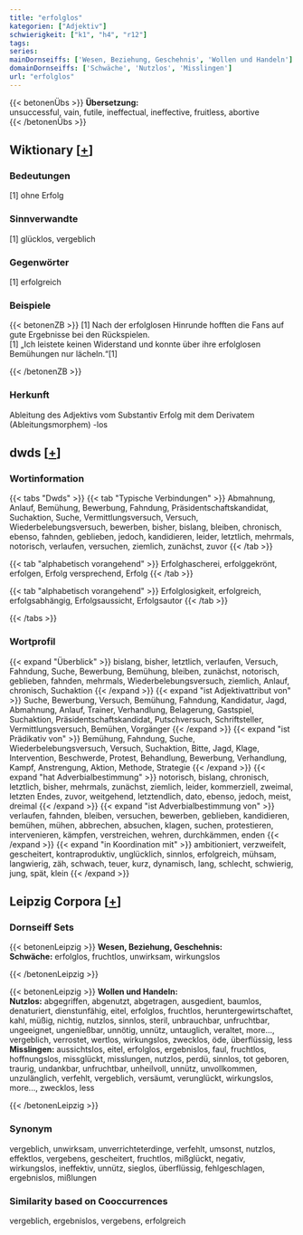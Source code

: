 ```yaml
---
title: "erfolglos"
kategorien: ["Adjektiv"]
schwierigkeit: ["k1", "h4", "r12"]
tags:
series:
mainDornseiffs: ['Wesen, Beziehung, Geschehnis', 'Wollen und Handeln']
domainDornseiffs: ['Schwäche', 'Nutzlos', 'Misslingen']
url: "erfolglos"
---
```


{{< betonenÜbs >}}
**Übersetzung:**  
unsuccessful, vain, futile, ineffectual, ineffective, fruitless, abortive  
{{< /betonenÜbs >}}

## Wiktionary [[+](https://de.wiktionary.org/wiki/erfolglos)]

### Bedeutungen
[1] ohne Erfolg  

### Sinnverwandte
[1] glücklos, vergeblich  

### Gegenwörter
[1] erfolgreich  

### Beispiele
{{< betonenZB >}}
[1] Nach der erfolglosen Hinrunde hofften die Fans auf gute Ergebnisse bei den Rückspielen.  
[1] „Ich leistete keinen Widerstand und konnte über ihre erfolglosen Bemühungen nur lächeln.“[1]  

{{< /betonenZB >}}
### Herkunft
Ableitung des Adjektivs vom Substantiv Erfolg mit dem Derivatem (Ableitungsmorphem) -los  



## dwds [[+](https://www.dwds.de/wb/erfolglos)]

### Wortinformation
{{< tabs "Dwds" >}}
{{< tab "Typische Verbindungen" >}}
Abmahnung, Anlauf, Bemühung, Bewerbung, Fahndung, Präsidentschaftskandidat, Suchaktion, Suche, Vermittlungsversuch, Versuch, Wiederbelebungsversuch, bewerben, bisher, bislang, bleiben, chronisch, ebenso, fahnden, geblieben, jedoch, kandidieren, leider, letztlich, mehrmals, notorisch, verlaufen, versuchen, ziemlich, zunächst, zuvor
{{< /tab >}}

{{< tab "alphabetisch vorangehend" >}}
Erfolghascherei, erfolggekrönt, erfolgen, Erfolg versprechend, Erfolg
{{< /tab >}}

{{< tab "alphabetisch vorangehend" >}}
Erfolglosigkeit, erfolgreich, erfolgsabhängig, Erfolgsaussicht, Erfolgsautor
{{< /tab >}}

{{< /tabs >}}

### Wortprofil
{{< expand "Überblick" >}} bislang, bisher, letztlich, verlaufen, Versuch, Fahndung, Suche, Bewerbung, Bemühung, bleiben, zunächst, notorisch, geblieben, fahnden, mehrmals, Wiederbelebungsversuch, ziemlich, Anlauf, chronisch, Suchaktion {{< /expand >}}
{{< expand "ist Adjektivattribut von" >}} Suche, Bewerbung, Versuch, Bemühung, Fahndung, Kandidatur, Jagd, Abmahnung, Anlauf, Trainer, Verhandlung, Belagerung, Gastspiel, Suchaktion, Präsidentschaftskandidat, Putschversuch, Schriftsteller, Vermittlungsversuch, Bemühen, Vorgänger {{< /expand >}}
{{< expand "ist Prädikativ von" >}} Bemühung, Fahndung, Suche, Wiederbelebungsversuch, Versuch, Suchaktion, Bitte, Jagd, Klage, Intervention, Beschwerde, Protest, Behandlung, Bewerbung, Verhandlung, Kampf, Anstrengung, Aktion, Methode, Strategie {{< /expand >}}
{{< expand "hat Adverbialbestimmung" >}} notorisch, bislang, chronisch, letztlich, bisher, mehrmals, zunächst, ziemlich, leider, kommerziell, zweimal, letzten Endes, zuvor, weitgehend, letztendlich, dato, ebenso, jedoch, meist, dreimal {{< /expand >}}
{{< expand "ist Adverbialbestimmung von" >}} verlaufen, fahnden, bleiben, versuchen, bewerben, geblieben, kandidieren, bemühen, mühen, abbrechen, absuchen, klagen, suchen, protestieren, intervenieren, kämpfen, verstreichen, wehren, durchkämmen, enden {{< /expand >}}
{{< expand "in Koordination mit" >}} ambitioniert, verzweifelt, gescheitert, kontraproduktiv, unglücklich, sinnlos, erfolgreich, mühsam, langwierig, zäh, schwach, teuer, kurz, dynamisch, lang, schlecht, schwierig, jung, spät, klein {{< /expand >}}

## Leipzig Corpora [[+](https://corpora.uni-leipzig.de/en/res?word=erfolglos&corpusId=deu_newscrawl-public_2018)]

### Dornseiff Sets
{{< betonenLeipzig >}}
**Wesen, Beziehung, Geschehnis:**  
**Schwäche:** erfolglos, fruchtlos, unwirksam, wirkungslos  

{{< /betonenLeipzig >}}


{{< betonenLeipzig >}}
**Wollen und Handeln:**  
**Nutzlos:** abgegriffen, abgenutzt, abgetragen, ausgedient, baumlos, denaturiert, dienstunfähig, eitel, erfolglos, fruchtlos, heruntergewirtschaftet, kahl, müßig, nichtig, nutzlos, sinnlos, steril, unbrauchbar, unfruchtbar, ungeeignet, ungenießbar, unnötig, unnütz, untauglich, veraltet, more..., vergeblich, verrostet, wertlos, wirkungslos, zwecklos, öde, überflüssig, less  
**Misslingen:** aussichtslos, eitel, erfolglos, ergebnislos, faul, fruchtlos, hoffnungslos, missglückt, misslungen, nutzlos, perdü, sinnlos, tot geboren, traurig, undankbar, unfruchtbar, unheilvoll, unnütz, unvollkommen, unzulänglich, verfehlt, vergeblich, versäumt, verunglückt, wirkungslos, more..., zwecklos, less  

{{< /betonenLeipzig >}}

### Synonym
vergeblich, unwirksam, unverrichteterdinge, verfehlt, umsonst, nutzlos, effektlos, vergebens, gescheitert, fruchtlos, mißglückt, negativ, wirkungslos, ineffektiv, unnütz, sieglos, überflüssig, fehlgeschlagen, ergebnislos, mißlungen


### Similarity based on Cooccurrences
vergeblich, ergebnislos, vergebens, erfolgreich

